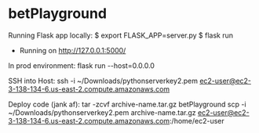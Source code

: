 # betPlayground

Running Flask app locally:
$ export FLASK_APP=server.py
$ flask run
 * Running on http://127.0.0.1:5000/


 In prod environment:
 flask run --host=0.0.0.0

 SSH into Host:
 ssh -i ~/Downloads/pythonserverkey2.pem ec2-user@ec2-3-138-134-6.us-east-2.compute.amazonaws.com

 Deploy code (jank af):
 tar -zcvf archive-name.tar.gz betPlayground
 scp -i ~/Downloads/pythonserverkey2.pem archive-name.tar.gz ec2-user@ec2-3-138-134-6.us-east-2.compute.amazonaws.com:/home/ec2-user
